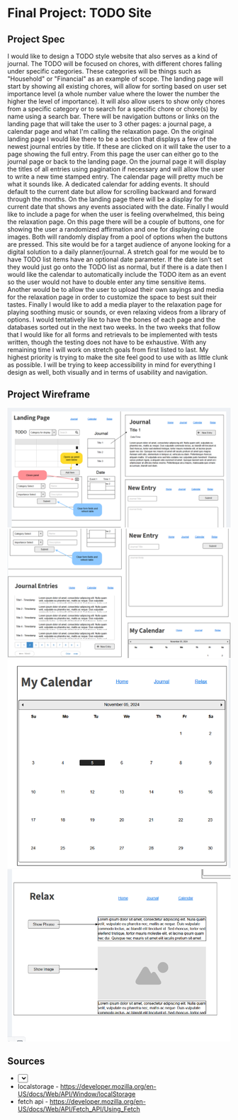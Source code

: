 # Final Project: TODO Site

## Project Spec

I would like to design a TODO style website that also serves as a kind of journal.  The TODO will be focused on chores, with different chores falling under specific categories.  These categories will be things such as "Household" or "Financial" as an example of scope.  The landing page will start by showing all existing chores, will allow for sorting based on user set importance level (a whole number value where the lower the number the higher the level of importance).  It will also allow users to show only chores from a specific category or to search for a specific chore or chore(s) by name using a search bar.  There will be navigation buttons or links on the landing page that will take the user to 3 other pages: a journal page, a calendar page and what I'm calling the relaxation page.  On the original landing page I would like there to be a section that displays a few of the newest journal entries by title.  If these are clicked on it will take the user to a page showing the full entry.  From this page the user can either go to the journal page or back to the landing page.  On the journal page it will display the titles of all entries using pagination if necessary and will allow the user to write a new time stamped entry.  The calendar page will pretty much be what it sounds like.  A dedicated calendar for adding events.  It should default to the current date but allow for scrolling backward and forward through the months.  On the landing page there will be a display for the current date that shows any events associated with the date.  Finally I would like to include a page for when the user is feeling overwhelmed, this being the relaxation page.  On this page there will be a couple of buttons, one for showing the user a randomized affirmation and one for displaying cute images.  Both will randomly display from a pool of options when the buttons are pressed.  This site would be for a target audience of anyone looking for a digital solution to a daily planner/journal.  A stretch goal for me would be to have TODO list items have an optional date parameter.  If the date isn't set they would just go onto the TODO list as normal, but if there is a date then I would like the calendar to automatically include the TODO item as an event so the user would not have to double enter any time sensitive items.  Another would be to allow the user to upload their own sayings and media for the relaxation page in order to customize the space to best suit their tastes.  Finally I would like to add a media player to the relaxation page for playing soothing music or sounds, or even relaxing videos from a library of options.  I would tentatively like to have the bones of each page and the databases sorted out in the next two weeks.  In the two weeks that follow that I would like for all forms and retrievals to be implemented with tests written, though the testing does not have to be exhaustive.  With any remaining time I will work on stretch goals from first listed to last.  My highest priority is trying to make the site feel good to use with as little clunk as possible.  I will be trying to keep accessibility in mind for everything I design as well, both visually and in terms of usability and navigation.

## Project Wireframe

![wireframe](Wireframe_1.png)
![wireframe](Wireframe_2.png)
![wireframe](Wireframe_3.png)
![wireframe](Wireframe_4.png)

## Sources

- <select> - https://developer.mozilla.org/en-US/docs/Web/HTML/Element/select
- localstorage - https://developer.mozilla.org/en-US/docs/Web/API/Window/localStorage
- fetch api - https://developer.mozilla.org/en-US/docs/Web/API/Fetch_API/Using_Fetch
